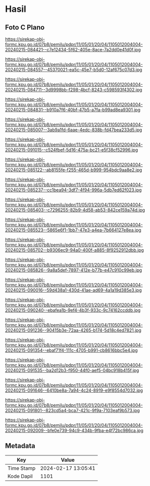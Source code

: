 # Hasil

## Foto C Plano

https://sirekap-obj-formc.kpu.go.id/07b8/pemilu/pdpr/11/05/01/20/04/1105012004004-20240215-084421--c7e12434-5f62-405e-8ace-7a2dd0e41d0f.jpg

https://sirekap-obj-formc.kpu.go.id/07b8/pemilu/pdpr/11/05/01/20/04/1105012004004-20240215-084557--45370021-ea5c-45e7-b5d0-12af675c07d3.jpg

https://sirekap-obj-formc.kpu.go.id/07b8/pemilu/pdpr/11/05/01/20/04/1105012004004-20240215-084711--3d9998bb-f298-4bcf-8243-c598593f4302.jpg

https://sirekap-obj-formc.kpu.go.id/07b8/pemilu/pdpr/11/05/01/20/04/1105012004004-20240215-084831--b910a7f6-40bf-47b5-a7fa-b99ad8ea9301.jpg

https://sirekap-obj-formc.kpu.go.id/07b8/pemilu/pdpr/11/05/01/20/04/1105012004004-20240215-085007--3ab9a1fd-6aae-4edc-838b-fd47bea233d5.jpg

https://sirekap-obj-formc.kpu.go.id/07b8/pemilu/pdpr/11/05/01/20/04/1105012004004-20240215-091015--c524fbef-5d16-475a-bc21-e5f38cf52996.jpg

https://sirekap-obj-formc.kpu.go.id/07b8/pemilu/pdpr/11/05/01/20/04/1105012004004-20240215-085122--ab8155fe-f255-465d-b999-954bdc9aa8e2.jpg

https://sirekap-obj-formc.kpu.go.id/07b8/pemilu/pdpr/11/05/01/20/04/1105012004004-20240215-085237--cc1bea94-3df7-4f94-996a-5db7ed62f023.jpg

https://sirekap-obj-formc.kpu.go.id/07b8/pemilu/pdpr/11/05/01/20/04/1105012004004-20240215-085403--c7296255-82b9-4d58-ab53-842ce159a74d.jpg

https://sirekap-obj-formc.kpu.go.id/07b8/pemilu/pdpr/11/05/01/20/04/1105012004004-20240215-085523--5865e6f1-1bb7-47e3-a4ea-7b664127e8ea.jpg

https://sirekap-obj-formc.kpu.go.id/07b8/pemilu/pdpr/11/05/01/20/04/1105012004004-20240215-085702--b9306ec9-94a0-400f-a885-8f9252912dbb.jpg

https://sirekap-obj-formc.kpu.go.id/07b8/pemilu/pdpr/11/05/01/20/04/1105012004004-20240215-085826--9a8a5def-7897-412e-b77b-e47c910c99eb.jpg

https://sirekap-obj-formc.kpu.go.id/07b8/pemilu/pdpr/11/05/01/20/04/1105012004004-20240215-090016--59d438a1-430d-41ae-ad69-4a1a19d385e3.jpg

https://sirekap-obj-formc.kpu.go.id/07b8/pemilu/pdpr/11/05/01/20/04/1105012004004-20240215-090240--ebafea1b-9ef4-4b3f-933c-9c74162ccddb.jpg

https://sirekap-obj-formc.kpu.go.id/07b8/pemilu/pdpr/11/05/01/20/04/1105012004004-20240215-091236--90415b3e-72aa-4265-b174-5d18c4ed7821.jpg

https://sirekap-obj-formc.kpu.go.id/07b8/pemilu/pdpr/11/05/01/20/04/1105012004004-20240215-091354--ebaf71f4-111c-4705-b991-cb8616bbc5e4.jpg

https://sirekap-obj-formc.kpu.go.id/07b8/pemilu/pdpr/11/05/01/20/04/1105012004004-20240215-091535--ba2d12b3-f950-44f0-aef5-04bc918b415f.jpg

https://sirekap-obj-formc.kpu.go.id/07b8/pemilu/pdpr/11/05/01/20/04/1105012004004-20240215-091646--6410be8a-7a94-4c24-8919-e9f8554d7032.jpg

https://sirekap-obj-formc.kpu.go.id/07b8/pemilu/pdpr/11/05/01/20/04/1105012004004-20240215-091801--823cd5a4-bca7-421c-9f9a-7103eaf9b573.jpg

https://sirekap-obj-formc.kpu.go.id/07b8/pemilu/pdpr/11/05/01/20/04/1105012004004-20240215-092009--bfe0e739-94c9-434b-9fba-e4f72bc986ca.jpg


## Metadata

| Key        | Value               |
| ---------- | ------------------- |
| Time Stamp | 2024-02-17 13:05:41 |
| Kode Dapil | 1101                |



